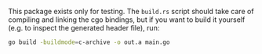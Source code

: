 This package exists only for testing. The `build.rs` script should take care of compiling and linking the cgo bindings, but if you want to build it yourself (e.g. to inspect the generated header file), run:

```bash
go build -buildmode=c-archive -o out.a main.go
```

